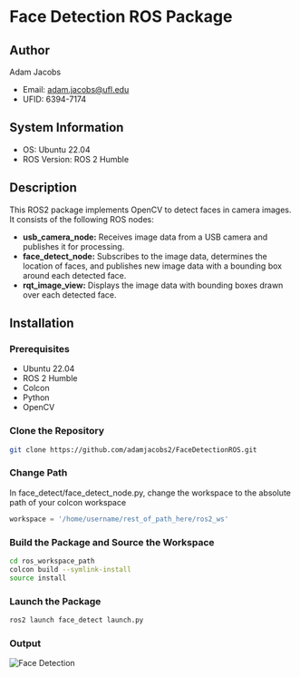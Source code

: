 # Face Detection ROS Package

## Author
Adam Jacobs
- Email: adam.jacobs@ufl.edu
- UFID: 6394-7174

## System Information
- OS: Ubuntu 22.04
- ROS Version: ROS 2 Humble

## Description
This ROS2 package implements OpenCV to detect faces in camera images. It consists of the following ROS nodes:

- **usb_camera_node:** Receives image data from a USB camera and publishes it for processing.
- **face_detect_node:** Subscribes to the image data, determines the location of faces, and publishes new image data with a bounding box around each detected face.
- **rqt_image_view:** Displays the image data with bounding boxes drawn over each detected face.

## Installation
### Prerequisites
- Ubuntu 22.04
- ROS 2 Humble
- Colcon
- Python
- OpenCV 

### Clone the Repository
```bash
git clone https://github.com/adamjacobs2/FaceDetectionROS.git
```
### Change Path 
In face_detect/face_detect_node.py, change the workspace to the absolute path of your colcon workspace
```python
workspace = '/home/username/rest_of_path_here/ros2_ws'
```

### Build the Package and Source the Workspace
```bash
cd ros_workspace_path
colcon build --symlink-install
source install 
```
### Launch the Package
```bash
ros2 launch face_detect launch.py
```
### Output 
![Face Detection](Output.png)

